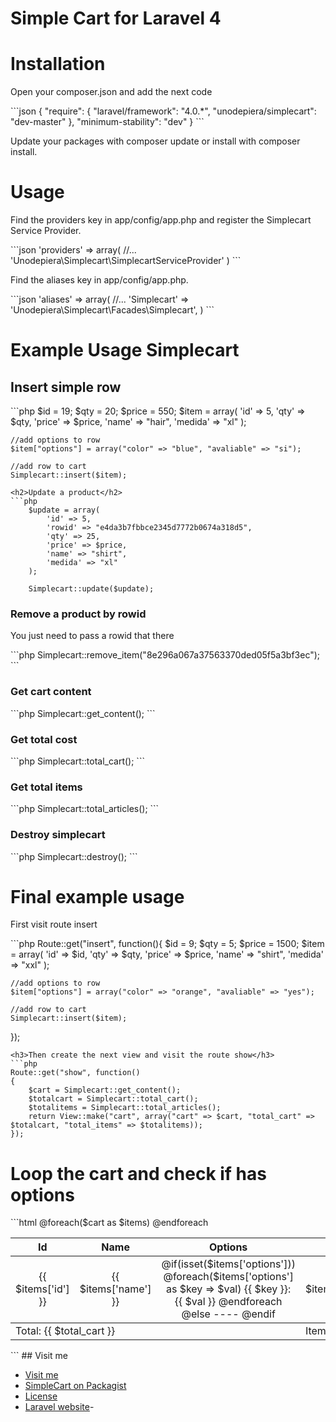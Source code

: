 <h1>Simple Cart for Laravel 4</h1>
<h1>Installation</h1>
<p>Open your composer.json and add the next code</p>
```json
{
	"require": {
	    "laravel/framework": "4.0.*",
	    "unodepiera/simplecart": "dev-master"
	},
	"minimum-stability": "dev"
}
```
<p>Update your packages with composer update or install with composer install.</p>
<h1>Usage</h1>
<p>Find the providers key in app/config/app.php and register the Simplecart Service Provider.</p>
```json
	'providers' => array(
        //...
        'Unodepiera\Simplecart\SimplecartServiceProvider'
    )
```
<p>Find the aliases key in app/config/app.php.</p>
```json
	'aliases' => array(
        //...
        'Simplecart'      => 'Unodepiera\Simplecart\Facades\Simplecart',
    )
```

<h1>Example Usage Simplecart</h1>
<h2>Insert simple row</h2>
```php
	$id = 19;
	$qty = 20;
	$price = 550;
    $item = array(
    	'id' => 5,
        'qty' => $qty,
        'price' => $price,
        'name' => "hair",
        'medida' => "xl"
    );

    //add options to row
    $item["options"] = array("color" => "blue", "avaliable" => "si");

    //add row to cart
    Simplecart::insert($item);
```
<h2>Update a product</h2>
```php
	$update = array(
    	'id' => 5,
        'rowid'	=> "e4da3b7fbbce2345d7772b0674a318d5",
        'qty' => 25,
        'price' => $price,
        'name' => "shirt",
        'medida' => "xl"
    );

    Simplecart::update($update);
```
<h3>Remove a product by rowid</h3>
<p>You just need to pass a rowid that there</p>
```php
	Simplecart::remove_item("8e296a067a37563370ded05f5a3bf3ec");
```
<h3>Get cart content</h3>
```php	
	Simplecart::get_content();
```
<h3>Get total cost</h3>
```php	
	Simplecart::total_cart();
```
<h3>Get total items</h3>
```php	
	Simplecart::total_articles();
```
<h3>Destroy simplecart</h3>
```php
	Simplecart::destroy();
```

<h1>Final example usage</h1>
<p>First visit route insert</p>
```php
Route::get("insert", function(){
	$id = 9;
    $qty = 5;
    $price = 1500;
    $item = array(
        'id' => $id,
        'qty' => $qty,
        'price' => $price,
        'name' => "shirt",
        'medida' => "xxl"
    );

    //add options to row
    $item["options"] = array("color" => "orange", "avaliable" => "yes");

    //add row to cart
    Simplecart::insert($item);
});
```
<h3>Then create the next view and visit the route show</h3>
```php
Route::get("show", function()
{
	$cart = Simplecart::get_content();
	$totalcart = Simplecart::total_cart();
	$totalitems = Simplecart::total_articles();
	return View::make("cart", array("cart" => $cart, "total_cart" => $totalcart, "total_items" => $totalitems));
});
```
<h1>Loop the cart and check if has options</h1>
```html
<!doctype html>
<html lang="en">
<head>
    <meta charset="utf-8">
    <title>Simplecart for Laravel 4</title>

</head>
<body>
    <table class="simplecart">
        <tr>
            <thead>
                <th>
                    Id
                </th>
                <th>
                    Name
                </th>
                <th>
                    Options
                </th>
                <th>
                    Price
                </th>
                <th>
                    Qty
                </tth>
                <th>
                    Total price
                </tth>
            </thead>
        </tr>
        @foreach($cart as $items)
        <tr>
            <tbody style="text-align:center">
                <td>
                    {{ $items['id'] }}
                </td>
                <td>
                    {{ $items['name'] }}
                </td>
                <td>
                    @if(isset($items['options']))
                        @foreach($items['options'] as $key => $val)
                            {{ $key }}: {{ $val }}
                        @endforeach
                    @else
                        ----
                    @endif
                </td>
                <td>
                    {{ $items['price'] }}
                </td>
                <td>
                    {{ $items['qty'] }}
                </td>
                <td>
                    {{ $items['total'] }}
                </td>
            </tbody>
        </tr>
        @endforeach
        <tr>
            <td colspan="3">Total: {{ $total_cart }}</td>
            <td colspan="3">Items: {{ $total_items }}</td>
        </tr>
    </table>
</body>
</html>
```
## Visit me

* [Visit me](http://uno-de-piera.com)
* [SimpleCart on Packagist](https://packagist.org/packages/unodepiera/simplecart)
* [License](http://www.opensource.org/licenses/mit-license.php)
* [Laravel website](http://laravel.com)-